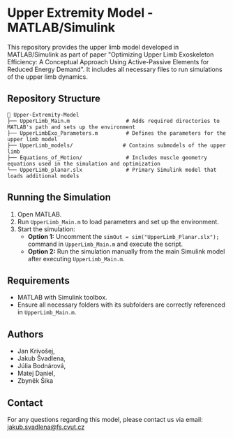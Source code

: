 # Upper Extremity Model - MATLAB/Simulink

This repository provides the upper limb model developed in MATLAB/Simulink as part of paper "Optimizing Upper Limb Exoskeleton Efficiency: A Conceptual Approach Using Active-Passive Elements for Reduced Energy Demand". It includes all necessary files to run simulations of the upper limb dynamics.

## Repository Structure

```
📂 Upper-Extremity-Model
├── UpperLimb_Main.m                  # Adds required directories to MATLAB's path and sets up the environment
├── UpperLimbExo_Parameters.m         # Defines the parameters for the upper limb model
├── UpperLimb_models/                # Contains submodels of the upper limb
├── Equations_of_Motion/              # Includes muscle geometry equations used in the simulation and optimization
└── UpperLimb_planar.slx              # Primary Simulink model that loads additional models
```

## Running the Simulation

1. Open MATLAB.
2. Run `UpperLimb_Main.m` to load parameters and set up the environment.
3. Start the simulation:
   - **Option 1:** Uncomment the `simOut = sim("UpperLimb_Planar.slx");` command in `UpperLimb_Main.m` and execute the script.
   - **Option 2:** Run the simulation manually from the main Simulink model after executing `UpperLimb_Main.m`.

## Requirements

- MATLAB with Simulink toolbox.
- Ensure all necessary folders with its subfolders are correctly referenced in `UpperLimb_Main.m`.


## Authors
- Jan Krivošej,
- Jakub Švadlena,
- Júlia Bodnárová,
- Matej Daniel,
- Zbyněk Šika


## Contact

For any questions regarding this model, please contact us via email: [jakub.svadlena@fs.cvut.cz](mailto:jakub.svadlena@fs.cvut.cz)


